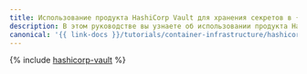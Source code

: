 ```yaml
---
title: Использование продукта HashiCorp Vault для хранения секретов в {{ managed-k8s-full-name }}
description: В этом руководстве вы узнаете об использовании продукта HashiCorp Vault для хранения секретов в {{ managed-k8s-name }}.
canonical: '{{ link-docs }}/tutorials/container-infrastructure/hashicorp-vault'
---
```


{% include [hashicorp-vault](../../_tutorials/k8s/hashicorp-vault.md) %}